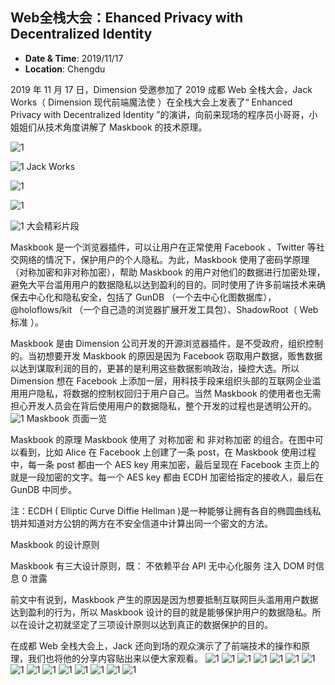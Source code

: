 ## Web全栈大会：Ehanced Privacy with Decentralized Identity

- **Date & Time**: 2019/11/17
- **Location**: Chengdu

2019 年 11 月 17 日，Dimension 受邀参加了 2019 成都 Web 全栈大会，Jack Works（ Dimension 现代前端魔法使 ）在全栈大会上发表了“ Enhanced Privacy with Decentralized Identity ”的演讲，向前来现场的程序员小哥哥，小姐姐们从技术角度讲解了 Maskbook 的技术原理。

![1](/news/img/7/1.jpg)

![1](/news/img/7/2.jpg)
Jack Works

![1](/news/img/7/3.jpg)

![1](/news/img/7/4.jpg)

![1](/news/img/7/5.jpg)
大会精彩片段

Maskbook 是一个浏览器插件，可以让用户在正常使用 Facebook 、Twitter 等社交网络的情况下，保护用户的个人隐私。为此，Maskbook 使用了密码学原理（对称加密和非对称加密），帮助 Maskbook 的用户对他们的数据进行加密处理，避免大平台滥用用户的数据隐私以达到盈利的目的。同时使用了许多前端技术来确保去中心化和隐私安全，包括了 GunDB （一个去中心化图数据库），@holoflows/kit （一个自己造的浏览器扩展开发工具包）、ShadowRoot（ Web 标准 ）。

Maskbook 是由 Dimension 公司开发的开源浏览器插件，是不受政府，组织控制的。当初想要开发 Maskbook 的原因是因为 Facebook 窃取用户数据，贩售数据以达到谋取利润的目的，更甚的是利用这些数据影响政治，操控大选。所以 Dimension 想在 Facebook 上添加一层，用科技手段来组织头部的互联网企业滥用用户隐私，将数据的控制权回归于用户自己。当然 Maskbook 的使用者也无需担心开发人员会在背后使用用户的数据隐私，整个开发的过程也是透明公开的。
![1](/news/img/7/6.jpg)
Maskbook 页面一览


Maskbook 的原理
Maskbook 使用了 对称加密 和 非对称加密 的组合。在图中可以看到，比如 Alice 在 Facebook 上创建了一条 post，在 Maskbook 使用过程中，每一条 post 都由一个 AES key 用来加密，最后呈现在 Facebook 主页上的就是一段加密的文字。每一个 AES key  都由 ECDH 加密给指定的接收人，最后在 GunDB 中同步。

注：ECDH ( Elliptic Curve Diffie Hellman )是一种能够让拥有各自的椭圆曲线私钥并知道对方公钥的两方在不安全信道中计算出同一个密文的方法。


Maskbook 的设计原则

Maskbook 有三大设计原则，既：
不依赖平台 API
无中心化服务
注入 DOM 时信息 0 泄露

前文中有说到，Maskbook 产生的原因是因为想要抵制互联网巨头滥用用户数据达到盈利的行为，所以 Maskbook 设计的目的就是能够保护用户的数据隐私。所以在设计之初就坚定了三项设计原则以达到真正的数据保护的目的。

在成都 Web 全栈大会上，Jack 还向到场的观众演示了了前端技术的操作和原理，我们也将他的分享内容贴出来以便大家观看。
![1](/news/img/7/8.jpg)
![1](/news/img/7/9.jpg)
![1](/news/img/7/10.jpg)
![1](/news/img/7/11.jpg)
![1](/news/img/7/12.jpg)
![1](/news/img/7/13.jpg)
![1](/news/img/7/14.jpg)
![1](/news/img/7/15.jpg)
![1](/news/img/7/16.jpg)
![1](/news/img/7/17.jpg)
![1](/news/img/7/18.jpg)
![1](/news/img/7/19.jpg)
![1](/news/img/7/20.jpg)
![1](/news/img/7/21.jpg)
![1](/news/img/7/22.jpg)
